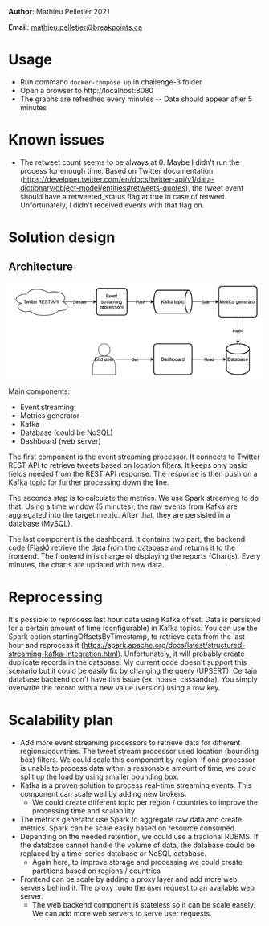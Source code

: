 **Author**: Mathieu Pelletier 2021

**Email**: mathieu.pelletier@breakpoints.ca


# Usage

- Run command `docker-compose up` in challenge-3 folder
- Open a browser to http://localhost:8080
- The graphs are refreshed every minutes
  -- Data should appear after 5 minutes

# Known issues

- The retweet count seems to be always at 0. Maybe I didn't run the process for enough time. Based on Twitter documentation (https://developer.twitter.com/en/docs/twitter-api/v1/data-dictionary/object-model/entities#retweets-quotes), the tweet event should have a retweeted_status flag at true in case of retweet. Unfortunately, I didn't received events with that flag on.

# Solution design

## Architecture

![alt text](Design.png "Design")

Main components:
- Event streaming
- Metrics generator
- Kafka
- Database (could be NoSQL)
- Dashboard (web server)

The first component is the event streaming processor. It connects to Twitter REST API to retrieve tweets based on location filters. It keeps only basic fields needed from the REST API response. The response is then push on a Kafka topic for further processing down the line.

The seconds step is to calculate the metrics. We use Spark streaming to do that. Using a time window (5 minutes), the raw events from Kafka are aggregated into the target metric. After that, they are persisted in a database (MySQL).

The last component is the dashboard. It contains two part, the backend code (Flask) retrieve the data from the database and returns it to the frontend. The frontend in is charge of displaying the reports (Chartjs). Every minutes, the charts are updated with new data.


# Reprocessing

It's possible to reprocess last hour data using Kafka offset. Data is persisted for a certain amount of time (configurable) in Kafka topics. You can use the Spark option startingOffsetsByTimestamp, to retrieve data from the last hour and reprocess it (https://spark.apache.org/docs/latest/structured-streaming-kafka-integration.html). Unfortunately, it will probably create duplicate records in the database. My current code doesn't support this scenario but it could be easily fix by changing the query (UPSERT). Certain database backend don't have this issue (ex: hbase, cassandra). You simply overwrite the record with a new value (version) using a row key.   

# Scalability plan

- Add more event streaming processors to retrieve data for different regions/countries. The tweet stream processor used location (bounding box) filters. We could scale this component by region. If one processor is unable to process data within a reasonable amount of time, we could split up the load by using smaller bounding box.
- Kafka is a proven solution to process real-time streaming events. This component can scale well by adding new brokers.
  - We could create different topic per region / countries to improve the processing time and scalability
- The metrics generator use Spark to aggregate raw data and create metrics. Spark can be scale easily based on resource consumed.
- Depending on the needed retention, we could use a tradional RDBMS. If the database cannot handle the volume of data, the database could be replaced by a time-series database or NoSQL database. 
  - Again here, to improve storage and processing we could create partitions based on regions / countries
- Frontend can be scale by adding a proxy layer and add more web servers behind it. The proxy route the user request to an available web server.
  - The web backend component is stateless so it can be scale easely. We can add more web servers to serve user requests.

